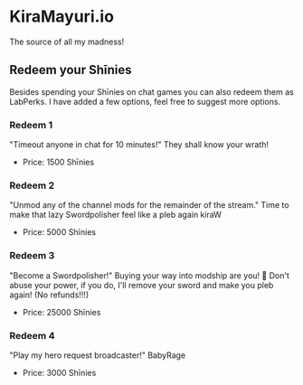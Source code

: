 # KiraMayuri.io

The source of all my madness!

## Redeem your Shīnies

Besides spending your Shīnies on chat games you can also redeem them as LabPerks. I have added a few options, feel free to suggest more options.

### Redeem 1
"Timeout anyone in chat for 10 minutes!" They shall know your wrath!  
- Price: 1500 Shīnies

### Redeem 2
"Unmod any of the channel mods for the remainder of the stream." Time to make that lazy Swordpolisher feel like a pleb again kiraW  
- Price: 5000 Shīnies

### Redeem 3
"Become a Swordpolisher!" Buying your way into modship are you! :thinking: Don't abuse your power, if you do, I'll remove your sword and make you pleb again! (No refunds!!!)  
- Price: 25000 Shīnies

### Redeem 4
"Play my hero request broadcaster!" BabyRage  
- Price: 3000 Shīnies
